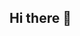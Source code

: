 ## Hi there 👋

<!--
**yeye0626/yeye0626** is a ✨ _special_ ✨ repository because its `README.md` (this file) appears on your GitHub profile.

Here are some ideas to get you started:

- 🌱 I’m currently learning business and linguistic.
- 💬 Ask me about anything that interests you.
- 📫 How to reach me: camusdavis@gmail.com
- ⚡ Fun fact: fitness
